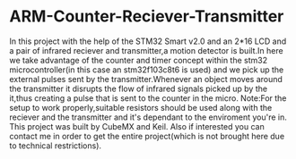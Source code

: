 # ARM-Counter-Reciever-Transmitter

In this project with the help of the STM32 Smart v2.0 and an 2*16 LCD and a pair of infrared reciever and transmitter,a motion detector is built.In here we take advantage of the counter and timer concept within the stm32 microcontroller(in this case an stm32f103c8t6 is used) and we pick up the external pulses sent by the transmitter.Whenever an object moves around the transmitter it disrupts the flow of infrared signals picked up by the it,thus creating a pulse that is sent to the counter in the micro.
Note:For the setup to work properly,suitable resistors should be used along with the reciever and the transmitter and it's dependant to the enviroment you're in.
This project was built by CubeMX and Keil.
Also if interested you can contact me in order to get the entire project(which is not brought here due to technical restrictions).
